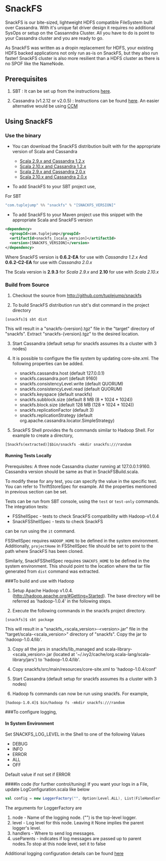 # SnackFS

SnackFS is our bite-sized, lightweight HDFS compatible FileSystem built over Cassandra.
With it's unique fat driver design it requires no additional SysOps or setup on the Cassanndra Cluster. All you have to do is point to your Cassandra cluster and you are ready to go.

As SnackFS was written as a dropin replacement for HDFS, your existing HDFS backed applications not only run as-is on SnackFS, but they also run faster!
SnackFS cluster is also more resilient than a HDFS cluster as there is no SPOF like the NameNode.

## Prerequisites

1. SBT : It can be set up from the instructions [here](http://www.scala-sbt.org/release/docs/Getting-Started/Setup.html#installing-sbt).

2. Cassandra (v1.2.12 or v2.0.5) : Instructions can be found [here](http://wiki.apache.org/cassandra/GettingStarted). An easier alternative would be using [CCM](https://github.com/pcmanus/ccm)

## Using SnackFS

### Use the binary

* You can download the SnackFS distribution built with for the appropriate version of Scala and Cassandra
    - [Scala 2.9.x and Cassandra 1.2.x](http://bit.ly/1kZGAEL)
    - [Scala 2.10.x and Cassandra 1.2.x](http://bit.ly/1f6AvRH)
    - [Scala 2.9.x and Cassandra 2.0.x](http://bit.ly/1nbJiZ2)
    - [Scala 2.10.x and Cassandra 2.0.x](http://bit.ly/1f6BjGj)

* To add SnackFS to your SBT project use,

For SBT
```scala
"com.tuplejump" %% "snackfs" % "[SNACKFS_VERSION]"
```

* To add SnackFS to your Maven project use this snippet with the appropriate Scala and SnackFS version

```xml
<dependency>
  <groupId>com.tuplejump</groupId>
  <artifactId>snackfs_[scala_version]</artifactId>
  <version>[SNACKFS_VERSION]</version>
</dependency>
```

Where SnackFS version is **0.6.2-EA** for use with *Cassandra 1.2.x*
And **0.6.2-C2-EA** for use with *Cassandra 2.0.x*

The Scala version is **2.9.3** for *Scala 2.9.x* and **2.10** for use with *Scala 2.10.x*

### Build from Source

1. Checkout the source from http://github.com/tuplejump/snackfs

2. To build SnackFS distribution run sbt's dist command in the project directory
```
[snackfs]$ sbt dist
```

   This will result in a "snackfs-{version}.tgz" file in the "target" directory of "snackfs".
   Extract "snackfs-{version}.tgz" to the desired location.

3. Start Cassandra (default setup for snackfs assumes its a cluster with 3 nodes)

4. It is possible to configure the file system by updating core-site.xml.
   The following properties can be added.
   * snackfs.cassandra.host (default 127.0.0.1)
   * snackfs.cassandra.port (default 9160)
   * snackfs.consistencyLevel.write (default QUORUM)
   * snackfs.consistencyLevel.read (default QUORUM)
   * snackfs.keyspace (default snackfs)
   * snackfs.subblock.size (default 8 MB (8 * 1024 * 1024))
   * snackfs.block.size (default 128 MB (128 * 1024 * 1024))
   * snackfs.replicationFactor (default 3)
   * snackfs.replicationStrategy (default org.apache.cassandra.locator.SimpleStrategy)

5. SnackFS Shell provides the fs commands similar to Hadoop Shell. For example to create a directory,
```
[Snackfs(extracted)]$bin/snackfs -mkdir snackfs:///random
```

#### Running Tests Locally
Prerequisites:
A three node Cassandra cluster running at 127.0.0.1:9160.
Cassandra version should be same as that in SnackFSBuild.scala.

To modify these for any test, you can specify the value in the specific test.
You can refer to ThriftStoreSpec for example. All the properties mentioned in previous section can be set.

Tests can be run from SBT console, using the `test` or `test-only` commands.
The integration tests:

* FSShellSpec - tests to check SnackFS compatibility with Hadoop-v1.0.4
* SnackFSShellSpec - tests to check SnackFS

can be run using the `it` command.

FSShellSpec requires `HADOOP_HOME` to be defined in the system environment.
Additionally, `projectHome` in FSShellSpec file should be set to point to the path where SnackFS
has been cloned.

Similarly, SnackFSShellSpec requires `SNACKFS_HOME` to be defined in the system environment.
This should point to the location where the tar file generated from `dist` command was extracted.

###To build and use with Hadoop

1. Setup Apache Hadoop v1.0.4.(http://hadoop.apache.org/#Getting+Started). The base directory will be referred as 'hadoop-1.0.4' in the following steps.

2. Execute the following commands in the snackfs project directory.
```
[snackfs]$ sbt package
```

   This will result in a "snackfs_&lt;scala_version&gt;-&lt;version&gt;.jar" file in the "target/scala-&lt;scala_version&gt;" directory of "snackfs".
   Copy the jar to 'hadoop-1.0.4/lib'.

3. Copy all the jars in snackfs/lib_managed and scala-library-&lt;scala_version&gt;.jar
   (located at '~/.ivy2/cache/org.scala-lang/scala-library/jars') to 'hadoop-1.0.4/lib'.

4. Copy snackfs/src/main/resources/core-site.xml to 'hadoop-1.0.4/conf'

5. Start Cassandra (default setup for snackfs assumes its a cluster with 3 nodes)

6. Hadoop fs commands can now be run using snackfs. For example,
```
[hadoop-1.0.4]$ bin/hadoop fs -mkdir snackfs:///random
```

###To configure logging,

#### In System Environment

Set SNACKFS_LOG_LEVEL in the Shell to one of the following Values

* DEBUG
* INFO
* ERROR
* ALL
* OFF

Default value if not set if ERROR

####In code (for further control/tuning)
If you want your logs in a File, update LogConfiguration.scala like below

```scala
val config = new LoggerFactory("", Option(Level.ALL), List(FileHandler("logs")), true)
```

The arguments for LoggerFactory are

1. node - Name of the logging node. ("") is the top-level logger.
2. level - Log level for this node. Leaving it None implies the parent logger's level.
3. handlers - Where to send log messages.
4. useParents - indicates if log messages are passed up to parent nodes.To stop at this node level, set it to false

Additional logging configuration details can be found [here](https://github.com/twitter/util/tree/master/util-logging#configuring)

